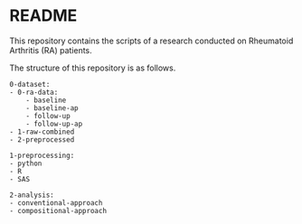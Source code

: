 # README

This repository contains the scripts of a research conducted on Rheumatoid Arthritis (RA) patients.

The structure of this repository is as follows.

```
0-dataset:
- 0-ra-data:
	- baseline
	- baseline-ap
	- follow-up
	- follow-up-ap
- 1-raw-combined
- 2-preprocessed

1-preprocessing:
- python
- R
- SAS

2-analysis:
- conventional-approach
- compositional-approach
```
